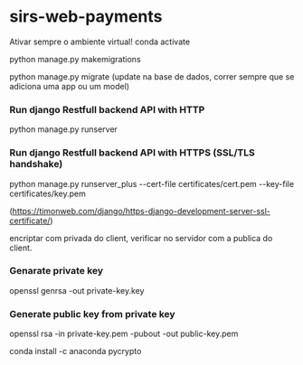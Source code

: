 # sirs-web-payments

Ativar sempre o ambiente virtual!
conda activate <nome do env>
  
python manage.py makemigrations 

python manage.py migrate (update na base de dados, correr sempre que se adiciona uma app ou um model)

### Run django Restfull backend API with HTTP
python manage.py runserver

### Run django Restfull backend API with HTTPS (SSL/TLS handshake)
python manage.py runserver_plus --cert-file certificates/cert.pem --key-file certificates/key.pem

(https://timonweb.com/django/https-django-development-server-ssl-certificate/)

encriptar com privada do client, verificar no servidor com a publica do client.

### Genarate private key
openssl genrsa -out private-key.key

### Generate public key from private key
openssl rsa -in private-key.pem -pubout -out public-key.pem

 conda install -c anaconda pycrypto 